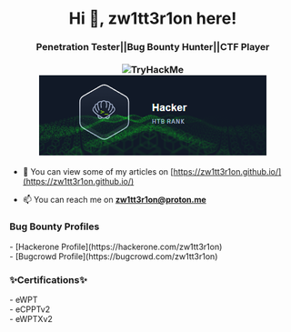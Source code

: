 <h1 align="center">Hi 👋, zw1tt3r1on here!</h1>
<h3 align="center">
  Penetration Tester||Bug Bounty Hunter||CTF Player<br><br>
  <img src="https://tryhackme-badges.s3.amazonaws.com/zw1tt3r1on.png" alt="TryHackMe"><br>
  <img src="https://raw.githubusercontent.com/zw1tt3r1on/zw1tt3r1on/main/hackthebox-hacker%20rank.png" alt="HackTheBox"><br>
</h3>

- 📝 You can view some of my articles on [https://zw1tt3r1on.github.io/](https://zw1tt3r1on.github.io/)

- 📫 You can reach me on **zw1tt3r1on@proton.me**

<h3> Bug Bounty Profiles </h3>
- [Hackerone Profile](https://hackerone.com/zw1tt3r1on)<br>
- [Bugcrowd Profile](https://bugcrowd.com/zw1tt3r1on)<br>

<h3>✨Certifications✨</h3>
- eWPT<br>
- eCPPTv2<br>
- eWPTXv2<br>

<!--
**zw1tt3r1on/zw1tt3r1on** is a ✨ _special_ ✨ repository because its `README.md` (this file) appears on your GitHub profile.

Here are some ideas to get you started:

- 🔭 I’m currently working on ...
- 🌱 I’m currently learning ...
- 👯 I’m looking to collaborate on ...
- 🤔 I’m looking for help with ...
- 💬 Ask me about ...
- 📫 How to reach me: ...
- 😄 Pronouns: ...
- ⚡ Fun fact: ...
-->
